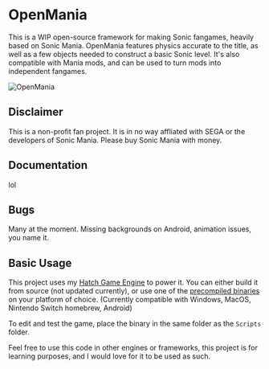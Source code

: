# OpenMania
This is a WIP open-source framework for making Sonic fangames, heavily based on Sonic Mania. OpenMania features physics accurate to the title, as well as a few objects needed to construct a basic Sonic level. It's also compatible with Mania mods, and can be used to turn mods into independent fangames.

![OpenMania](https://repository-images.githubusercontent.com/243855758/f2275d80-5a49-11ea-865e-1551795325a1)

## Disclaimer
This is a non-profit fan project. It is in no way affliated with SEGA or the developers of Sonic Mania. Please buy Sonic Mania with money.

## Documentation
lol

## Bugs
Many at the moment. Missing backgrounds on Android, animation issues, you name it.

## Basic Usage
This project uses my [Hatch Game Engine](https://github.com/aknetk/HatchGameEngine) to power it. You can either build it from source (not updated currently), or use one of the [precompiled binaries](https://github.com/aknetk/OpenMania/releases) on your platform of choice.
(Currently compatible with Windows, MacOS, Nintendo Switch homebrew, Android)

To edit and test the game, place the binary in the same folder as the `Scripts` folder.

Feel free to use this code in other engines or frameworks, this project is for learning purposes, and I would love for it to be used as such.
